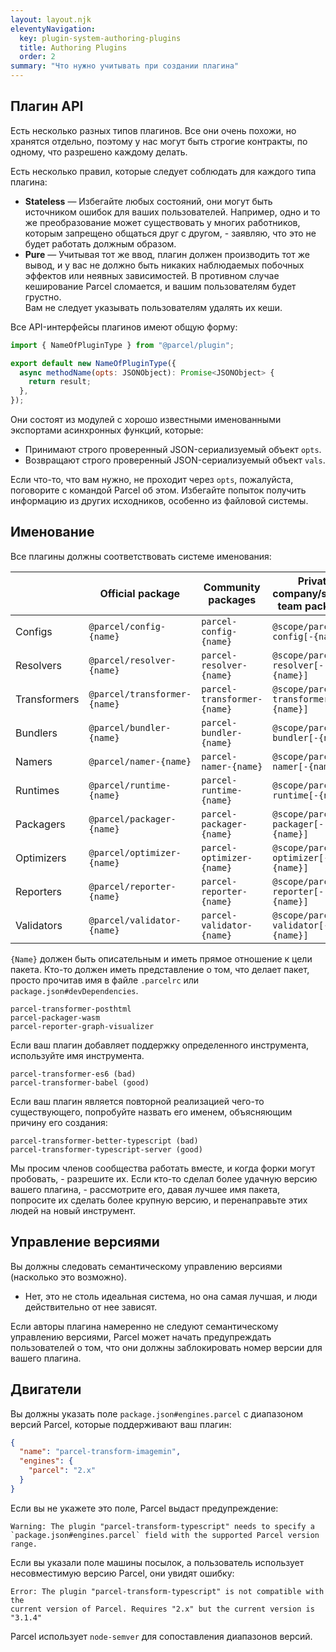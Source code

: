 ```yaml
---
layout: layout.njk
eleventyNavigation:
  key: plugin-system-authoring-plugins
  title: Authoring Plugins
  order: 2
summary: "Что нужно учитывать при создании плагина"
---
```


## Плагин API

Есть несколько разных типов плагинов. Все они очень похожи, но
хранятся отдельно, поэтому у нас могут быть строгие контракты, по одному, что разрешено каждому
делать.

Есть несколько правил, которые следует соблюдать для каждого типа плагина:

- **Stateless** — Избегайте любых состояний, они могут быть источником ошибок для ваших пользователей. Например, одно и то же преобразование может существовать у многих работников, которым запрещено общаться друг с другом, - заявляю, что это не будет работать должным образом.
- **Pure** — Учитывая тот же ввод, плагин должен производить тот же вывод, и
  у вас не должно быть никаких наблюдаемых побочных эффектов или неявных зависимостей.
  В противном случае кеширование Parcel сломается, и вашим пользователям будет грустно.  
  Вам не следует указывать пользователям удалять их кеши.

Все API-интерфейсы плагинов имеют общую форму:

```js
import { NameOfPluginType } from "@parcel/plugin";

export default new NameOfPluginType({
  async methodName(opts: JSONObject): Promise<JSONObject> {
    return result;
  },
});
```

Они состоят из модулей с хорошо известными именованными экспортами асинхронных функций,
которые:

- Принимают строго проверенный JSON-сериализуемый объект `opts`.
- Возвращают строго проверенный JSON-сериализуемый объект `vals`.

Если что-то, что вам нужно, не проходит через `opts`, пожалуйста, поговорите с
командой Parcel об этом. Избегайте попыток получить информацию из других
исходников, особенно из файловой системы.

## Именование

Все плагины должны соответствовать системе именования:

<div style="font-size: 0.9em">

|              | Official package             | Community packages          | Private company/scoped team packages |
| ------------ | ---------------------------- | --------------------------- | ------------------------------------ |
| Configs      | `@parcel/config-{name}`      | `parcel-config-{name}`      | `@scope/parcel-config[-{name}]`      |
| Resolvers    | `@parcel/resolver-{name}`    | `parcel-resolver-{name}`    | `@scope/parcel-resolver[-{name}]`    |
| Transformers | `@parcel/transformer-{name}` | `parcel-transformer-{name}` | `@scope/parcel-transformer[-{name}]` |
| Bundlers     | `@parcel/bundler-{name}`     | `parcel-bundler-{name}`     | `@scope/parcel-bundler[-{name}]`     |
| Namers       | `@parcel/namer-{name}`       | `parcel-namer-{name}`       | `@scope/parcel-namer[-{name}]`       |
| Runtimes     | `@parcel/runtime-{name}`     | `parcel-runtime-{name}`     | `@scope/parcel-runtime[-{name}]`     |
| Packagers    | `@parcel/packager-{name}`    | `parcel-packager-{name}`    | `@scope/parcel-packager[-{name}]`    |
| Optimizers   | `@parcel/optimizer-{name}`   | `parcel-optimizer-{name}`   | `@scope/parcel-optimizer[-{name}]`   |
| Reporters    | `@parcel/reporter-{name}`    | `parcel-reporter-{name}`    | `@scope/parcel-reporter[-{name}]`    |
| Validators   | `@parcel/validator-{name}`   | `parcel-validator-{name}`   | `@scope/parcel-validator[-{name}]`   |

</div>

`{Name}` должен быть описательным и иметь прямое отношение к цели
пакета. Кто-то должен иметь представление о том, что делает пакет, просто
прочитав имя в файле `.parcelrc` или `package.json#devDependencies`.

```
parcel-transformer-posthtml
parcel-packager-wasm
parcel-reporter-graph-visualizer
```

Если ваш плагин добавляет поддержку определенного инструмента, используйте имя
инструмента.

```
parcel-transformer-es6 (bad)
parcel-transformer-babel (good)
```

Если ваш плагин является повторной реализацией чего-то существующего, попробуйте назвать его
именем, объясняющим причину его создания:

```
parcel-transformer-better-typescript (bad)
parcel-transformer-typescript-server (good)
```

Мы просим членов сообщества работать вместе, и когда форки могут пробовать, - 
разрешите их. Если кто-то сделал более удачную версию вашего плагина, - рассмотрите его,
давая лучшее имя пакета, попросите их сделать более крупную версию, и
перенаправьте этих людей на новый инструмент.

## Управление версиями

Вы должны следовать семантическому управлению версиями (насколько это возможно).  
- Нет, это не столь идеальная система, но она самая лучшая, и люди действительно от нее зависят.

Если авторы плагина намеренно не следуют семантическому управлению версиями, Parcel может
начать предупреждать пользователей о том, что они должны заблокировать номер версии для
вашего плагина.

## Двигатели

Вы должны указать поле `package.json#engines.parcel` с диапазоном версий Parcel, которые поддерживают ваш плагин:

```json
{
  "name": "parcel-transform-imagemin",
  "engines": {
    "parcel": "2.x"
  }
}
```

Если вы не укажете это поле, Parcel выдаст предупреждение:

```
Warning: The plugin "parcel-transform-typescript" needs to specify a
`package.json#engines.parcel` field with the supported Parcel version range.
```

Если вы указали поле машины посылок, а пользователь использует несовместимую
версию Parcel, они увидят ошибку:

```
Error: The plugin "parcel-transform-typescript" is not compatible with the
current version of Parcel. Requires "2.x" but the current version is "3.1.4"
```

Parcel использует `node-semver` для сопоставления диапазонов версий.
